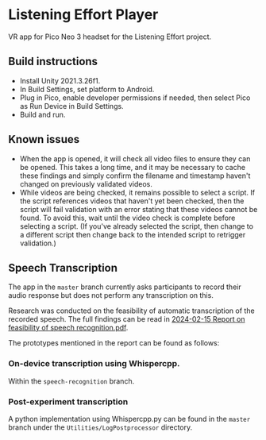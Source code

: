 # Listening Effort Player

VR app for Pico Neo 3 headset for the Listening Effort project.

## Build instructions

- Install Unity 2021.3.26f1.
- In Build Settings, set platform to Android.
- Plug in Pico, enable developer permissions if needed, then select Pico as Run Device in Build Settings.
- Build and run.

## Known issues

- When the app is opened, it will check all video files to ensure they can be opened. This takes a long time, and it may be necessary to cache these findings and simply confirm the filename and timestamp haven't changed on previously validated videos.
- While videos are being checked, it remains possible to select a script. If the script references videos that haven't yet been checked, then the script will fail validation with an error stating that these videos cannot be found. To avoid this, wait until the video check is complete before selecting a script. (If you've already selected the script, then change to a different script then change back to the intended script to retrigger validation.)

## Speech Transcription

The app in the `master` branch currently asks participants to record their audio response but does not perform any transcription on this.

Research was conducted on the feasibility of automatic transcription of the recorded speech. The full findings can be read in [2024-02-15 Report on feasibility of speech recognition.pdf](./2024-02-15%20Report%20on%20feasibility%20of%20speech%20recognition.pdf).

The prototypes mentioned in the report can be found as follows:

### On-device transcription using Whispercpp.

Within the `speech-recognition` branch.

### Post-experiment transcription

A python implementation using Whispercpp.py can be found in the `master` branch under the `Utilities/LogPostprocessor` directory.

